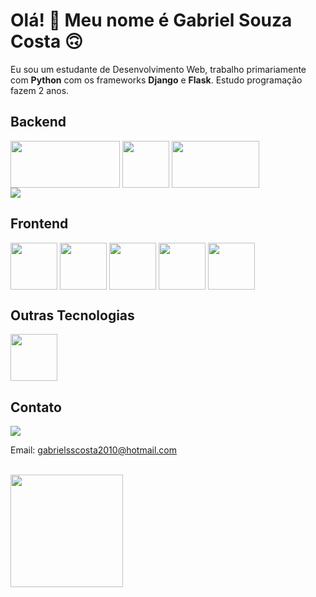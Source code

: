 # Olá! :handshake: Meu nome é Gabriel Souza Costa 🙃

Eu sou um estudante de Desenvolvimento Web, trabalho primariamente com <strong>Python</strong> com os frameworks <strong>Django</strong> e <strong>Flask</strong>.
Estudo programação fazem 2 anos.

<h2>
  Backend
</h2>
<div style="display: inline-block">
  <img align="center" height="75" width="175" src="https://img.shields.io/badge/Python-FFD43B?style=for-the-badge&logo=python&logoColor=blue" />
  <img align="center" height="75" src="https://static.djangoproject.com/img/logos/django-logo-negative.png" />
  <img align="center" height="75" width="140" src="https://img.shields.io/badge/Flask-000000?style=for-the-badge&logo=flask&logoColor=white" /> 
</div>
<br>
<img align="center" src="https://img.shields.io/badge/PostgreSQL-316192?style=for-the-badge&logo=postgresql&logoColor=white" /> 


<h2>
  Frontend
</h2>
<div style="display: inline-block">
  <img align="center" height="75" src="https://cdn.jsdelivr.net/gh/devicons/devicon/icons/javascript/javascript-plain.svg" />
  <img align="center" height="75" src="https://cdn.jsdelivr.net/gh/devicons/devicon/icons/html5/html5-original.svg" />
  <img align="center" height="75" src="https://cdn.jsdelivr.net/gh/devicons/devicon/icons/css3/css3-original.svg" />
  <img align="center" height="75" src="https://cdn.jsdelivr.net/gh/devicons/devicon/icons/react/react-original.svg" />
  <img align="center" height="75" src="https://cdn.jsdelivr.net/gh/devicons/devicon/icons/bootstrap/bootstrap-original.svg" />
</div>

<h2>
  Outras Tecnologias
</h2>
<div style="display: inline-block">
<img align="center" height="75" src="https://cdn.jsdelivr.net/gh/devicons/devicon/icons/heroku/heroku-original.svg" />
</div>
<br>

<div>
<h2>Contato</h2>
<a href="https://www.linkedin.com/in/gabriel-souza-costa-8443481bb/">
  <img src="https://img.shields.io/badge/LinkedIn-0077B5?style=for-the-badge&logo=linkedin&logoColor=white" />
</a>
<p>Email: <a href="mailto:gabrielsscosta2010@hotmail.com">gabrielsscosta2010@hotmail.com</a> </p>

</div>
<br>

<div>
  <img height="180em" src="https://github-readme-stats.vercel.app/api?username=GabrielSouzaCosta&show_icons=true&theme=synthwave">
</div>
